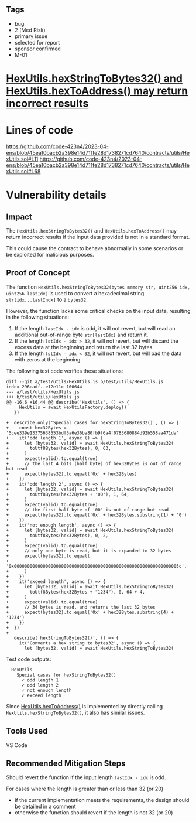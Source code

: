 ## Tags

- bug
- 2 (Med Risk)
- primary issue
- selected for report
- sponsor confirmed
- M-01

# [HexUtils.hexStringToBytes32() and HexUtils.hexToAddress() may return incorrect results](https://github.com/code-423n4/2023-04-ens-findings/issues/281) 

# Lines of code

https://github.com/code-423n4/2023-04-ens/blob/45ea10bacb2a398e14d711fe28d1738271cd7640/contracts/utils/HexUtils.sol#L11
https://github.com/code-423n4/2023-04-ens/blob/45ea10bacb2a398e14d711fe28d1738271cd7640/contracts/utils/HexUtils.sol#L68


# Vulnerability details

## Impact
The `HexUtils.hexStringToBytes32()` and `HexUtils.hexToAddress()` may return incorrect results if the input data provided is not in a standard format.

This could cause the contract to behave abnormally in some scenarios or be exploited for malicious purposes.

## Proof of Concept
The function `HexUtils.hexStringToBytes32(bytes memory str, uint256 idx, uint256 lastIdx)` is used to convert a hexadecimal string `str[idx...lastIndx]` to a `bytes32`.

However, the function lacks some critical checks on the input data, resulting in the following situations:
1. If the length `lastIdx - idx` is odd, it will not revert, but will read an additional out-of-range byte `str[lastIdx]` and return it.
2. If the length `lstIdx - idx > 32`, it will not revert, but will discard the excess data at the beginning and return the last 32 bytes.
3. If the length `lstIdx - idx < 32`, it will not revert, but will pad the data with zeros at the beginning.

The following test code verifies these situations:

```
diff --git a/test/utils/HexUtils.js b/test/utils/HexUtils.js
index 296eadf..e12e11c 100644
--- a/test/utils/HexUtils.js
+++ b/test/utils/HexUtils.js
@@ -16,6 +16,44 @@ describe('HexUtils', () => {
     HexUtils = await HexUtilsFactory.deploy()
   })

+  describe.only('Special cases for hexStringToBytes32()', () => {
+    const hex32Bytes = '5cee339e13375638553bdf5a6e36ba80fb9f6a4f0783680884d92b558aa471da'
+    it('odd length 1', async () => {
+      let [bytes32, valid] = await HexUtils.hexStringToBytes32(
+        toUtf8Bytes(hex32Bytes), 0, 63,
+      )
+      expect(valid).to.equal(true)
+      // the last 4 bits (half byte) of hex32Bytes is out of range but read
+      expect(bytes32).to.equal('0x' + hex32Bytes)
+    })
+    it('odd length 2', async () => {
+      let [bytes32, valid] = await HexUtils.hexStringToBytes32(
+        toUtf8Bytes(hex32Bytes + '00'), 1, 64,
+      )
+      expect(valid).to.equal(true)
+      // the first half byte of '00' is out of range but read
+      expect(bytes32).to.equal('0x' + hex32Bytes.substring(1) + '0')
+    })
+    it('not enough length', async () => {
+      let [bytes32, valid] = await HexUtils.hexStringToBytes32(
+        toUtf8Bytes(hex32Bytes), 0, 2,
+      )
+      expect(valid).to.equal(true)
+      // only one byte is read, but it is expanded to 32 bytes
+      expect(bytes32).to.equal(
+        '0x000000000000000000000000000000000000000000000000000000000000005c',
+      )
+    })
+    it('exceed length', async () => {
+      let [bytes32, valid] = await HexUtils.hexStringToBytes32(
+        toUtf8Bytes(hex32Bytes + "1234"), 0, 64 + 4,
+      )
+      expect(valid).to.equal(true)
+      // 34 bytes is read, and returns the last 32 bytes
+      expect(bytes32).to.equal('0x' + hex32Bytes.substring(4) + '1234')
+    })
+  })
+
   describe('hexStringToBytes32()', () => {
     it('Converts a hex string to bytes32', async () => {
       let [bytes32, valid] = await HexUtils.hexStringToBytes32(
```

Test code outputs:
```
  HexUtils
    Special cases for hexStringToBytes32()
      ✓ odd length 1
      ✓ odd length 2
      ✓ not enough length
      ✓ exceed length

```

Since [HexUtils.hexToAddress()](https://github.com/code-423n4/2023-04-ens/blob/45ea10bacb2a398e14d711fe28d1738271cd7640/contracts/utils/HexUtils.sol#L68) is implemented by directly calling `HexUtils.hexStringToBytes32()`, it also has similar issues.


## Tools Used
VS Code

## Recommended Mitigation Steps
Should revert the function if the input length `lastIdx - idx` is odd.

For cases where the length is greater than or less than 32 (or 20)
- if the current implementation meets the requirements, the design should be detailed in a comment
- otherwise the function should revert if the length is not 32 (or 20)
